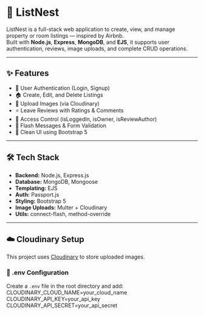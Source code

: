 # 🏡 ListNest

ListNest is a full-stack web application to create, view, and manage property or room listings — inspired by Airbnb.  
Built with **Node.js**, **Express**, **MongoDB**, and **EJS**, it supports user authentication, reviews, image uploads, and complete CRUD operations.

---

## ✨ Features

- 🔐 User Authentication (Login, Signup)
- 🏠 Create, Edit, and Delete Listings
- 📸 Upload Images (via Cloudinary)
- ⭐ Leave Reviews with Ratings & Comments
- 👮 Access Control (isLoggedIn, isOwner, isReviewAuthor)
- 💬 Flash Messages & Form Validation
- 🎨 Clean UI using Bootstrap 5

---

## 🛠 Tech Stack

- **Backend:** Node.js, Express.js
- **Database:** MongoDB, Mongoose
- **Templating:** EJS
- **Auth:** Passport.js
- **Styling:** Bootstrap 5
- **Image Uploads:** Multer + Cloudinary
- **Utils:** connect-flash, method-override

---

## ☁️ Cloudinary Setup

This project uses [Cloudinary](https://cloudinary.com) to store uploaded images.

### 🔐 .env Configuration

Create a `.env` file in the root directory and add:
CLOUDINARY_CLOUD_NAME=your_cloud_name
CLOUDINARY_API_KEY=your_api_key
CLOUDINARY_API_SECRET=your_api_secret
